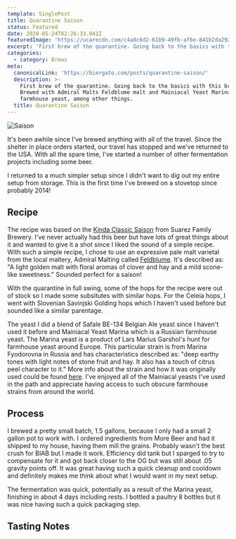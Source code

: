 ```yaml
---
template: SinglePost
title: Quarantine Saison
status: Featured
date: 2020-05-24T02:26:33.041Z
featuredImage: 'https://ucarecdn.com/c4a8c6d2-61b9-49fb-af6e-841b2da29255/'
excerpt: 'First brew of the quarantine. Going back to the basics with this brew. '
categories:
  - category: Brews
meta:
  canonicalLink: 'https://biergato.com/posts/quarantine-saison/'
  description: >-
    First brew of the quarantine. Going back to the basics with this brew.
    Brewed with Admiral Malts Feldblume malt and Mainiacal Yeast Marina
    farmhouse yeast, among other things. 
  title: Quarantine Saison
---
```

![Saison](https://ucarecdn.com/f89649b4-e646-419e-8590-3e265f128939/ "Saison")

It's been awhile since I've brewed anything with all of the travel. Since the shelter in place orders started, our travel has stopped and we've returned to the USA. With all the spare time, I've started a number of other fermentation projects including some beer. 

I returned to a much simpler setup since I didn't want to dig out my entire setup from storage. This is the first time I've brewed on a stovetop since probably 2014!

## Recipe

The recipe was based on the [Kinda Classic Saison](https://beerandbrewing.com/suarez-family-brewery-kinda-classic-a-modern-saison-recipe/) from Suarez Family Brewery. I've never actually had this beer but have lots of great things about it and wanted to give it a shot since I liked the sound of a simple recipe. With such a simple recipe, I chose to use an expressive pale malt varietal from the local maltery, Admiral Malting called [Feldblume](https://admiralmaltings.com/malt/feldblume/). It's described as: "A light golden malt with floral aromas of clover and hay and a mild scone-like sweetness." Sounded perfect for a saison! 

With the quarantine in full swing, some of the hops for the recipe were out of stock so I made some subsitutes with similar hops. For the Celeia hops, I went with Slovenian Savinjski Golding hops which I haven't used before but sounded like a similar parentage. 

The yeast I did a blend of Safale BE-134 Belgian Ale yeast since I haven't used it before and Mainiacal Yeast Marina which is a Russian farmhouse yeast. The Marina yeast is a product of Lars Marius Garshol's hunt for farmhouse yeast around Europe. This particular strain is from Marina Fyodorovna in Russia and has characteristics described as: "deep earthy tones with light notes of stone fruit and hay. It also has a touch of citrus peel character to it."  More info about the strain and how it was originally used could be found [here](http://www.garshol.priv.no/blog/399.html). I've enjoyed all of the Mainiacal yeasts I've used in the path and appreciate having access to such obscure farmhouse strains from around the world. 

## Process

I brewed a pretty small batch, 1.5 gallons, because I only had a small 2 gallon pot to work with. I ordered ingredients from More Beer and had it shipped to my house, having them mill the grains. Probably wasn't the best crush for BIAB but I made it work. Efficiency did tank but I sparged to try to compensate for it and got back closer to the OG but was still about .05 gravity points off. It was great having such a quick cleanup and cooldown and definitely makes me think about what I would want in my next setup. 

The fermentation was quick, potentially as a result of the Marina yeast, finishing in about 4 days including rests. I bottled a paultry 8 bottles but it was nice having such a quick packaging step.

## Tasting Notes
